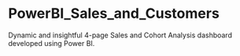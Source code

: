 # PowerBI_Sales_and_Customers
Dynamic and insightful 4-page Sales and Cohort Analysis dashboard developed using Power BI.
